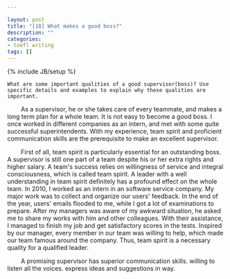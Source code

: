 ```yaml
---

layout: post
title: "[18] What makes a good boss?"
description: ""
categories:
- toefl writing 
tags: []
---
```

{% include JB/setup %}

	What are some important qualities of a good supervisor(boss)? Use specific details and examples to explain why these qualities are important.
	
&nbsp;&nbsp;&nbsp;&nbsp;&nbsp;&nbsp;&nbsp;
As a supervisor, he or she takes care of every teammate, and makes a long term plan for a whole team. It is not easy to become a good boss. I once worked in different companies as an intern, and met with some quite successful superintendents. With my experience, team spirit and proficient  communication skills are the prerequisite to make an excellent supervisor.

&nbsp;&nbsp;&nbsp;&nbsp;&nbsp;&nbsp;&nbsp;
First of all, team spirit is particularly essential for an outstanding boss.   
A supervisor is still one part of a team despite his or her extra rights and higher salary. A team's success relies on willingness of service and integral consciousness, which is called team spirit. A leader with a well understanding in team spirit definitely has a profound effect on the whole team. In 2010, I worked as an intern in an software service company. My major work was to collect and organize our users' feedback. In the end of the year, users' emails flooded to me, while I got a lot of examinations to prepare. After my managers was aware of my awkward situation, he asked me to share my works with him and other colleagues. With their assistance, I managed to finish my job and get satisfactory scores in the tests. Inspired by our manager, every member in our team was willing to help, which made our team famous around the company. Thus, team spirit is a necessary quality for a qualified leader.

&nbsp;&nbsp;&nbsp;&nbsp;&nbsp;&nbsp;&nbsp;
A promising supervisor has superior communication skills. willing to listen all the voices. express ideas and suggestions in way.


&nbsp;&nbsp;&nbsp;&nbsp;&nbsp;&nbsp;&nbsp;

&nbsp;&nbsp;&nbsp;&nbsp;&nbsp;&nbsp;&nbsp;
